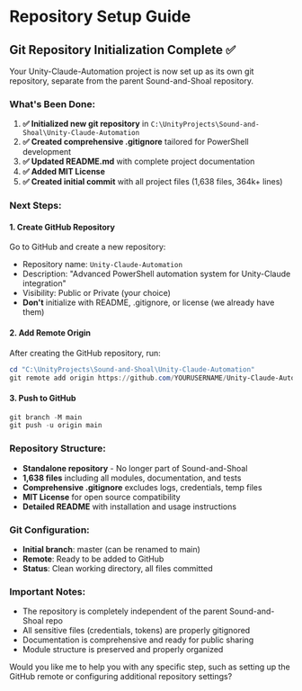# Repository Setup Guide

## Git Repository Initialization Complete ✅

Your Unity-Claude-Automation project is now set up as its own git repository, separate from the parent Sound-and-Shoal repository.

### What's Been Done:

1. **✅ Initialized new git repository** in `C:\UnityProjects\Sound-and-Shoal\Unity-Claude-Automation`
2. **✅ Created comprehensive .gitignore** tailored for PowerShell development
3. **✅ Updated README.md** with complete project documentation
4. **✅ Added MIT License**
5. **✅ Created initial commit** with all project files (1,638 files, 364k+ lines)

### Next Steps:

#### 1. Create GitHub Repository
Go to GitHub and create a new repository:
- Repository name: `Unity-Claude-Automation`
- Description: "Advanced PowerShell automation system for Unity-Claude integration"
- Visibility: Public or Private (your choice)
- **Don't** initialize with README, .gitignore, or license (we already have them)

#### 2. Add Remote Origin
After creating the GitHub repository, run:
```powershell
cd "C:\UnityProjects\Sound-and-Shoal\Unity-Claude-Automation"
git remote add origin https://github.com/YOURUSERNAME/Unity-Claude-Automation.git
```

#### 3. Push to GitHub
```powershell
git branch -M main
git push -u origin main
```

### Repository Structure:
- **Standalone repository** - No longer part of Sound-and-Shoal
- **1,638 files** including all modules, documentation, and tests
- **Comprehensive .gitignore** excludes logs, credentials, temp files
- **MIT License** for open source compatibility
- **Detailed README** with installation and usage instructions

### Git Configuration:
- **Initial branch**: master (can be renamed to main)
- **Remote**: Ready to be added to GitHub
- **Status**: Clean working directory, all files committed

### Important Notes:
- The repository is completely independent of the parent Sound-and-Shoal repo
- All sensitive files (credentials, tokens) are properly gitignored
- Documentation is comprehensive and ready for public sharing
- Module structure is preserved and properly organized

Would you like me to help you with any specific step, such as setting up the GitHub remote or configuring additional repository settings?